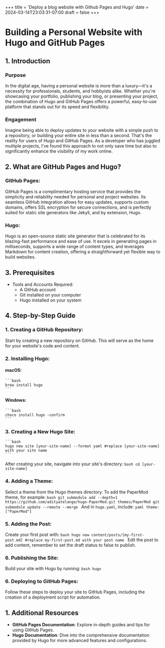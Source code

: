 +++
title = 'Deploy a blog website with Github Pages and Hugo'
date = 2024-03-14T23:03:31-07:00
draft = false
+++
# Building a Personal Website with Hugo and GitHub Pages

## 1. Introduction

### Purpose
In the digital age, having a personal website is more than a luxury—it's a necessity for professionals, students, and hobbyists alike. Whether you're showcasing your portfolio, publishing your blog, or presenting your project, the combination of Hugo and GitHub Pages offers a powerful, easy-to-use platform that stands out for its speed and flexibility.

### Engagement
Imagine being able to deploy updates to your website with a simple push to a repository, or building your entire site in less than a second. That's the reality for users of Hugo and GitHub Pages. As a developer who has juggled multiple projects, I've found this approach to not only save time but also to significantly enhance the visibility of my work online.

## 2. What are GitHub Pages and Hugo?

### GitHub Pages:
GitHub Pages is a complimentary hosting service that provides the simplicity and reliability needed for personal and project websites. Its seamless GitHub integration allows for easy updates, supports custom domains, offers SSL encryption for secure connections, and is perfectly suited for static site generators like Jekyll, and by extension, Hugo.

### Hugo:
Hugo is an open-source static site generator that is celebrated for its blazing-fast performance and ease of use. It excels in generating pages in milliseconds, supports a wide range of content types, and leverages Markdown for content creation, offering a straightforward yet flexible way to build websites.

## 3. Prerequisites

- Tools and Accounts Required:
  - A GitHub account
  - Git installed on your computer
  - Hugo installed on your system

## 4. Step-by-Step Guide

### 1. Creating a GitHub Repository:
   Start by creating a new repository on GitHub. This will serve as the home for your website's code and content.

### 2. Installing Hugo:

#### macOS:
    ```bash
    brew install hugo
    ```

#### Windows:
    ```bash
    choco install hugo -confirm
    ```

### 3. Creating a New Hugo Site:
    ```bash
    hugo new site [your-site-name] --format yaml #replace [your-site-name] with your site name
    ```
After creating your site, navigate into your site's directory:
    ```bash
    cd [your-site-name]
    ```

### 4. Adding a Theme:
Select a theme from the Hugo themes directory. To add the PaperMod theme, for example:
    ```bash
    git submodule add --depth=1 https://github.com/adityatelange/hugo-PaperMod.git themes/PaperMod
    git submodule update --remote --merge
    ```
And in `hugo.yaml`, include:
    ```yaml
    theme: ["PaperMod"]
    ```

### 5. Adding the Post:
Create your first post with:
    ```bash
    hugo new content/posts/[my-first-post.md] #replace my-first-post.md with your post name
    ```
Edit the post to add content, remember to set the draft status to false to publish.

### 6. Publishing the Site:
Build your site with Hugo by running:
    ```bash
    hugo
    ```

### 6. Deploying to GitHub Pages:
Follow these steps to deploy your site to GitHub Pages, including the creation of a deployment script for automation.

## 1. Additional Resources

- **GitHub Pages Documentation**: Explore in-depth guides and tips for using GitHub Pages.
- **Hugo Documentation**: Dive into the comprehensive documentation provided by Hugo for more advanced features and configurations.
